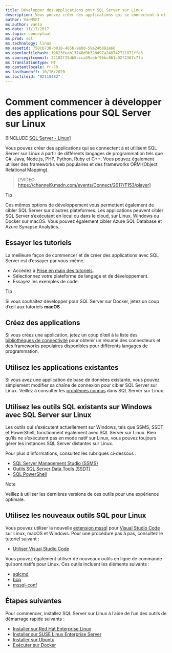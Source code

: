 ```yaml
---
title: Développer des applications pour SQL Server sur Linux
description: Vous pouvez créer des applications qui se connectent à et utilisent SQL Server sur Linux à partir de différents langages de programmation et de frameworks web populaires.
author: VanMSFT
ms.author: vanto
ms.date: 11/17/2017
ms.topic: conceptual
ms.prod: sql
ms.technology: linux
ms.assetid: 758cb738-b018-465b-9ab0-59a24b892e66
ms.openlocfilehash: f9623feab13740d9b328d97a248742711871ffa3
ms.sourcegitcommit: 22102f25db5ccca39aebf96bc861c92f2367c77a
ms.translationtype: HT
ms.contentlocale: fr-FR
ms.lasthandoff: 10/16/2020
ms.locfileid: "92115482"
---
```

# <a name="how-to-get-started-developing-applications-for-sql-server-on-linux"></a>Comment commencer à développer des applications pour SQL Server sur Linux

[!INCLUDE [SQL Server - Linux](../includes/applies-to-version/sql-linux.md)]

Vous pouvez créer des applications qui se connectent à et utilisent SQL Server sur Linux à partir de différents langages de programmation tels que C#, Java, Node.js, PHP, Python, Ruby et C++. Vous pouvez également utiliser des frameworks web populaires et des frameworks ORM (Object Relational Mapping).

> [!VIDEO https://channel9.msdn.com/events/Connect/2017/T153/player]

> [!TIP]
> Ces mêmes options de développement vous permettent également de cibler SQL Server sur d’autres plateformes. Les applications peuvent cibler SQL Server s’exécutant en local ou dans le cloud, sur Linux, Windows ou Docker sur macOS. Vous pouvez également cibler Azure SQL Database et Azure Synapse Analytics.

## <a name="try-the-tutorials"></a>Essayer les tutoriels

La meilleure façon de commencer et de créer des applications avec SQL Server est d’essayer par vous-même.

- Accédez à [Prise en main des tutoriels](https://aka.ms/sqldev).
- Sélectionnez votre plateforme de langage et de développement.
- Essayez les exemples de code.

> [!TIP]
> Si vous souhaitez développer pour SQL Server sur Docker, jetez un coup d’œil aux tutoriels **macOS** .

## <a name="create-new-applications"></a>Créez des applications

Si vous créez une application, jetez un coup d’œil à la liste des [bibliothèques de connectivité](sql-server-linux-develop-connectivity-libraries.md) pour obtenir un résumé des connecteurs et des frameworks populaires disponibles pour différents langages de programmation.

## <a name="use-existing-applications"></a>Utilisez les applications existantes

Si vous avez une application de base de données existante, vous pouvez simplement modifier sa chaîne de connexion pour cibler SQL Server sur Linux. Veillez à consulter les [problèmes connus](sql-server-linux-release-notes.md) dans SQL Server sur Linux.

## <a name="use-existing-sql-tools-on-windows-with-sql-server-on-linux"></a>Utilisez les outils SQL existants sur Windows avec SQL Server sur Linux

Les outils qui s’exécutent actuellement sur Windows, tels que SSMS, SSDT et PowerShell, fonctionnent également avec SQL Server sur Linux. Bien qu’ils ne s’exécutent pas en mode natif sur Linux, vous pouvez toujours gérer les instances SQL Server distantes sur Linux. 

Pour plus d'informations, consultez les rubriques ci-dessous :

- [SQL Server Management Studio (SSMS)](sql-server-linux-manage-ssms.md)
- [Outils SQL Server Data Tools (SSDT)](sql-server-linux-develop-use-ssdt.md)
- [SQL PowerShell](sql-server-linux-manage-powershell.md)

> [!Note]
> Veillez à utiliser les dernières versions de ces outils pour une expérience optimale.

## <a name="use-new-sql-tools-for-linux"></a>Utilisez les nouveaux outils SQL pour Linux

Vous pouvez utiliser la nouvelle [extension mssql](https://aka.ms/mssql-marketplace) pour [Visual Studio Code](https://code.visualstudio.com) sur Linux, macOS et Windows. Pour une procédure pas à pas, consultez le tutoriel suivant :

- [Utiliser Visual Studio Code](../tools/visual-studio-code/sql-server-develop-use-vscode.md)

Vous pouvez également utiliser de nouveaux outils en ligne de commande qui sont natifs pour Linux. Ces outils incluent les éléments suivants :

- [sqlcmd](../tools/sqlcmd-utility.md)
- [bcp](sql-server-linux-migrate-bcp.md)
- [mssql-conf](sql-server-linux-configure-mssql-conf.md)

## <a name="next-steps"></a>Étapes suivantes

Pour commencer, installez SQL Server sur Linux à l’aide de l’un des outils de démarrage rapide suivants :

- [Installer sur Red Hat Enterprise Linux](quickstart-install-connect-red-hat.md)
- [Installer sur SUSE Linux Enterprise Server](quickstart-install-connect-suse.md)
- [Installer sur Ubuntu](quickstart-install-connect-ubuntu.md)
- [Exécuter sur Docker](quickstart-install-connect-ubuntu.md)